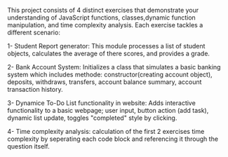 This project consists of 4 distinct exercises that demonstrate your understanding of JavaScript functions, classes,dynamic function manipulation, and time complexity analysis. Each exercise tackles a different scenario:

1- Student Report generator: 
    This module processes a list of student objects, calculates the average of there scores, and provides a grade. 

2- Bank Account System: 
    Initializes a class that simulates a basic banking system which includes methode: constructor(creating account object), deposits, withdraws, transfers, account balance summary, account transaction history.

3- Dynamice To-Do List functionality in website:
    Adds interactive functionality to a basic webpage; user input, button action (add task), dynamic list update, toggles "completed" style by clicking.

4- Time complexity analysis: calculation of the first 2 exercises time complexity by seperating each code block and referencing it through the question itself.